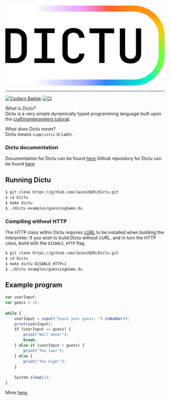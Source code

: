 <p align="center">
    <a href="https://dictu-lang.com">
        <img src="logo.png" alt="Dictu logo" width="560px">
    </a>
</p>

--------------------------------------------------------------------------------

[![Codacy Badge](https://api.codacy.com/project/badge/Grade/ab84059049bd4ba7b7b8c1fcfaac4ea5)](https://app.codacy.com/manual/jasonhall96686/Dictu?utm_source=github.com&utm_medium=referral&utm_content=Jason2605/Dictu&utm_campaign=Badge_Grade_Dashboard)
[![CI](https://github.com/Jason2605/Dictu/workflows/CI/badge.svg)](https://github.com/Jason2605/Dictu/actions)

*What is Dictu?*  
Dictu is a very simple dynamically typed programming language 
built upon the [craftinginterpreters tutorial](http://www.craftinginterpreters.com/contents.html).

*What does Dictu mean?*  
Dictu means `simplistic` in Latin.

### Dictu documentation
Documentation for Dictu can be found [here](https://dictu-lang.com/)
Github repository for Dictu can be found [here](https://github.com/dictu-lang/Dictu)

## Running Dictu
```bash
$ git clone https://github.com/Jason2605/Dictu.git
$ cd Dictu
$ make dictu
$ ./dictu examples/guessingGame.du
```

### Compiling without HTTP

The HTTP class within Dictu requires [cURL](https://curl.haxx.se/) to be installed when building the interpreter. If you wish to
build Dictu without cURL, and in turn the HTTP class, build with the `DISABLE_HTTP` flag.

```bash
$ git clone https://github.com/Jason2605/Dictu.git
$ cd Dictu
$ make dictu DISABLE_HTTP=1
$ ./dictu examples/guessingGame.du
```

## Example program
```js
var userInput;
var guess = 10;

while {
    userInput = input("Input your guess: ").toNumber();
    print(userInput);
    if (userInput == guess) {
        print("Well done!");
        break;
    } else if (userInput < guess) {
        print("Too low!");
    } else {
        print("Too high!");
    }

    System.sleep(1);
}
```

More [here.](https://github.com/Jason2605/Dictu/tree/develop/examples)
